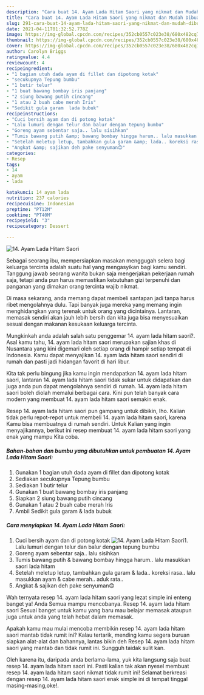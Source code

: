 ```yaml
---
description: "Cara buat 14. Ayam Lada Hitam Saori yang nikmat dan Mudah Dibuat"
title: "Cara buat 14. Ayam Lada Hitam Saori yang nikmat dan Mudah Dibuat"
slug: 291-cara-buat-14-ayam-lada-hitam-saori-yang-nikmat-dan-mudah-dibuat
date: 2021-04-11T01:32:52.778Z
image: https://img-global.cpcdn.com/recipes/352cb0557c023e38/680x482cq70/14-ayam-lada-hitam-saori-foto-resep-utama.jpg
thumbnail: https://img-global.cpcdn.com/recipes/352cb0557c023e38/680x482cq70/14-ayam-lada-hitam-saori-foto-resep-utama.jpg
cover: https://img-global.cpcdn.com/recipes/352cb0557c023e38/680x482cq70/14-ayam-lada-hitam-saori-foto-resep-utama.jpg
author: Carolyn Briggs
ratingvalue: 4.4
reviewcount: 4
recipeingredient:
- "1 bagian utuh dada ayam di fillet dan dipotong kotak"
- "secukupnya Tepung bumbu"
- "1 butir telur"
- "1 buat bawang bombay iris panjang"
- "2 siung bawang putih cincang"
- "1 atau 2 buah cabe merah Iris"
- "Sedikit gula garam  lada bubuk"
recipeinstructions:
- "Cuci bersih ayam dan di potong kotak"
- "Lalu lumuri dengan telur dan balur dengan tepung bumbu"
- "Goreng ayam sebentar saja.. lalu sisihkan"
- "Tumis bawang putih &amp; bawang bombay hingga harum.. lalu masukkan saori lada hitam"
- "Setelah meletup letup, tambahkan gula garam &amp; lada.. koreksi rasa.. lalu masukkan ayam &amp; cabe merah.. aduk rata.."
- "Angkat &amp; sajikan deh pake senyuman😊"
categories:
- Resep
tags:
- 14
- ayam
- lada

katakunci: 14 ayam lada 
nutrition: 237 calories
recipecuisine: Indonesian
preptime: "PT12M"
cooktime: "PT40M"
recipeyield: "3"
recipecategory: Dessert

---
```



![14. Ayam Lada Hitam Saori](https://img-global.cpcdn.com/recipes/352cb0557c023e38/680x482cq70/14-ayam-lada-hitam-saori-foto-resep-utama.jpg)

Sebagai seorang ibu, mempersiapkan masakan menggugah selera bagi keluarga tercinta adalah suatu hal yang mengasyikan bagi kamu sendiri. Tanggung jawab seorang  wanita bukan saja mengerjakan pekerjaan rumah saja, tetapi anda pun harus memastikan kebutuhan gizi terpenuhi dan panganan yang dimakan orang tercinta wajib nikmat.

Di masa  sekarang, anda memang dapat membeli santapan jadi tanpa harus ribet mengolahnya dulu. Tapi banyak juga mereka yang memang ingin menghidangkan yang terenak untuk orang yang dicintainya. Lantaran, memasak sendiri akan jauh lebih bersih dan kita juga bisa menyesuaikan sesuai dengan makanan kesukaan keluarga tercinta. 



Mungkinkah anda adalah salah satu penggemar 14. ayam lada hitam saori?. Asal kamu tahu, 14. ayam lada hitam saori merupakan sajian khas di Nusantara yang kini digemari oleh setiap orang di hampir setiap tempat di Indonesia. Kamu dapat menyajikan 14. ayam lada hitam saori sendiri di rumah dan pasti jadi hidangan favorit di hari libur.

Kita tak perlu bingung jika kamu ingin mendapatkan 14. ayam lada hitam saori, lantaran 14. ayam lada hitam saori tidak sukar untuk didapatkan dan juga anda pun dapat mengolahnya sendiri di rumah. 14. ayam lada hitam saori boleh diolah memalui berbagai cara. Kini pun telah banyak cara modern yang membuat 14. ayam lada hitam saori semakin enak.

Resep 14. ayam lada hitam saori pun gampang untuk dibikin, lho. Kalian tidak perlu repot-repot untuk membeli 14. ayam lada hitam saori, karena Kamu bisa membuatnya di rumah sendiri. Untuk Kalian yang ingin menyajikannya, berikut ini resep membuat 14. ayam lada hitam saori yang enak yang mampu Kita coba.

<!--inarticleads1-->

##### Bahan-bahan dan bumbu yang dibutuhkan untuk pembuatan 14. Ayam Lada Hitam Saori:

1. Gunakan 1 bagian utuh dada ayam di fillet dan dipotong kotak
1. Sediakan secukupnya Tepung bumbu
1. Sediakan 1 butir telur
1. Gunakan 1 buat bawang bombay iris panjang
1. Siapkan 2 siung bawang putih cincang
1. Gunakan 1 atau 2 buah cabe merah Iris
1. Ambil Sedikit gula garam &amp; lada bubuk




<!--inarticleads2-->

##### Cara menyiapkan 14. Ayam Lada Hitam Saori:

1. Cuci bersih ayam dan di potong kotak
<img src="https://img-global.cpcdn.com/steps/01991e13d272bc6b/160x128cq70/14-ayam-lada-hitam-saori-langkah-memasak-1-foto.jpg" alt="14. Ayam Lada Hitam Saori">1. Lalu lumuri dengan telur dan balur dengan tepung bumbu
1. Goreng ayam sebentar saja.. lalu sisihkan
1. Tumis bawang putih &amp; bawang bombay hingga harum.. lalu masukkan saori lada hitam
1. Setelah meletup letup, tambahkan gula garam &amp; lada.. koreksi rasa.. lalu masukkan ayam &amp; cabe merah.. aduk rata..
1. Angkat &amp; sajikan deh pake senyuman😊




Wah ternyata resep 14. ayam lada hitam saori yang lezat simple ini enteng banget ya! Anda Semua mampu mencobanya. Resep 14. ayam lada hitam saori Sesuai banget untuk kamu yang baru mau belajar memasak ataupun juga untuk anda yang telah hebat dalam memasak.

Apakah kamu mau mulai mencoba membikin resep 14. ayam lada hitam saori mantab tidak rumit ini? Kalau tertarik, mending kamu segera buruan siapkan alat-alat dan bahannya, lantas bikin deh Resep 14. ayam lada hitam saori yang mantab dan tidak rumit ini. Sungguh taidak sulit kan. 

Oleh karena itu, daripada anda berlama-lama, yuk kita langsung saja buat resep 14. ayam lada hitam saori ini. Pasti kalian tak akan nyesel membuat resep 14. ayam lada hitam saori nikmat tidak rumit ini! Selamat berkreasi dengan resep 14. ayam lada hitam saori enak simple ini di tempat tinggal masing-masing,oke!.

